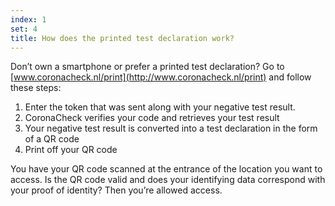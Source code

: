 ```yaml
---
index: 1
set: 4
title: How does the printed test declaration work?
---
```

Don’t own a smartphone or prefer a printed test declaration? Go to  [www.coronacheck.nl/print](http://www.coronacheck.nl/print) and follow these steps: 

1. Enter the token that was sent along with your negative test result.
2. CoronaCheck verifies your code and retrieves your test result
3. Your negative test result is converted into a test declaration in the form of  a QR code
4. Print off your QR code 

You have your QR code scanned at the entrance of the location you want to access. Is the QR code valid and does your identifying data correspond with your proof of identity? Then you’re allowed access.
